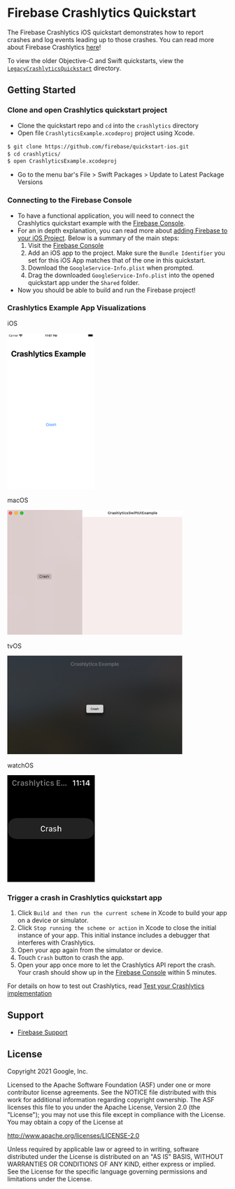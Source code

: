 Firebase Crashlytics Quickstart
=============================

The Firebase Crashlytics iOS quickstart demonstrates how to report crashes and log events leading up
to those crashes. You can read more about Firebase Crashlytics
[here](https://firebase.google.com/docs/crashlytics/)! 

To view the older Objective-C and Swift quickstarts, view the
[`LegacyCrashlyticsQuickstart`](https://github.com/firebase/quickstart-ios/tree/master/crashlytics/LegacyCrashlyticsQuickstart)
directory.

Getting Started
---------------

### Clone and open Crashlytics quickstart project

- Clone the quickstart repo and `cd` into the `crashlytics` directory
- Open file `CrashlyticsExample.xcodeproj` project using Xcode.

```bash
$ git clone https://github.com/firebase/quickstart-ios.git
$ cd crashlytics/
$ open CrashlyticsExample.xcodeproj
```
- Go to the menu bar's File > Swift Packages > Update to Latest Package Versions

### Connecting to the Firebase Console 
- To have a functional application, you will need to connect the Crashlytics quickstart example with
  the [Firebase Console](https://console.firebase.google.com).
- For an in depth explanation, you can read more about [adding Firebase to your iOS
  Project](https://firebase.google.com/docs/ios/setup). Below is a summary of the main steps:
  1. Visit the [Firebase Console](https://console.firebase.google.com) 
  2. Add an iOS app to the project. Make sure the `Bundle Identifier` you set for this iOS App
     matches that of the one in this quickstart.
  3. Download the `GoogleService-Info.plist` when prompted.
  4. Drag the downloaded `GoogleService-Info.plist` into the opened quickstart app under the
     `Shared` folder.
- Now you should be able to build and run the Firebase project!

### Crashlytics Example App Visualizations

iOS

<img src="./Images/crashlytics_ios.png" alt="iOS Screenshot" width=200>

macOS

<img src="./Images/crashlytics_macos.png" alt="iOS Screenshot" width=400>

tvOS

<img src="./Images/crashlytics_tvos.png" alt="iOS Screenshot" width=400>

watchOS

<img src="./Images/crashlytics_watchos.png" alt="iOS Screenshot" width=200>

### Trigger a crash in Crashlytics quickstart app
1. Click `Build and then run the current scheme` in Xcode to build your app on a device or
   simulator.
2. Click `Stop running the scheme or action` in Xcode to close the initial instance of your app.
   This initial instance includes a debugger that interferes with Crashlytics.
3. Open your app again from the simulator or device.
4. Touch `Crash` button to crash the app.
5. Open your app once more to let the Crashlytics API report the crash. Your crash should show up in
   the [Firebase Console](https://console.firebase.google.com) within 5 minutes.

For details on how to test out Crashlytics, read [Test your Crashlytics
implementation](https://firebase.google.com/docs/crashlytics/test-implementation?hl=hu&platform=ios)

Support
-------

- [Firebase Support](https://firebase.google.com/support/)

License
-------

Copyright 2021 Google, Inc.

Licensed to the Apache Software Foundation (ASF) under one or more contributor
license agreements.  See the NOTICE file distributed with this work for
additional information regarding copyright ownership.  The ASF licenses this
file to you under the Apache License, Version 2.0 (the "License"); you may not
use this file except in compliance with the License.  You may obtain a copy of
the License at

  http://www.apache.org/licenses/LICENSE-2.0

Unless required by applicable law or agreed to in writing, software
distributed under the License is distributed on an "AS IS" BASIS, WITHOUT
WARRANTIES OR CONDITIONS OF ANY KIND, either express or implied.  See the
License for the specific language governing permissions and limitations under
the License.
